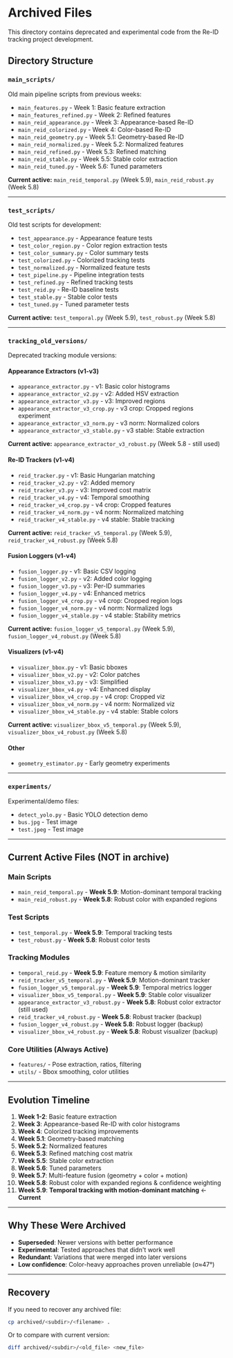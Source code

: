 # Archived Files

This directory contains deprecated and experimental code from the Re-ID tracking project development.

## Directory Structure

### `main_scripts/`
Old main pipeline scripts from previous weeks:
- `main_features.py` - Week 1: Basic feature extraction
- `main_features_refined.py` - Week 2: Refined features
- `main_reid_appearance.py` - Week 3: Appearance-based Re-ID
- `main_reid_colorized.py` - Week 4: Color-based Re-ID
- `main_reid_geometry.py` - Week 5.1: Geometry-based Re-ID
- `main_reid_normalized.py` - Week 5.2: Normalized features
- `main_reid_refined.py` - Week 5.3: Refined matching
- `main_reid_stable.py` - Week 5.5: Stable color extraction
- `main_reid_tuned.py` - Week 5.6: Tuned parameters

**Current active:** `main_reid_temporal.py` (Week 5.9), `main_reid_robust.py` (Week 5.8)

---

### `test_scripts/`
Old test scripts for development:
- `test_appearance.py` - Appearance feature tests
- `test_color_region.py` - Color region extraction tests
- `test_color_summary.py` - Color summary tests
- `test_colorized.py` - Colorized tracking tests
- `test_normalized.py` - Normalized feature tests
- `test_pipeline.py` - Pipeline integration tests
- `test_refined.py` - Refined tracking tests
- `test_reid.py` - Re-ID baseline tests
- `test_stable.py` - Stable color tests
- `test_tuned.py` - Tuned parameter tests

**Current active:** `test_temporal.py` (Week 5.9), `test_robust.py` (Week 5.8)

---

### `tracking_old_versions/`
Deprecated tracking module versions:

#### Appearance Extractors (v1-v3)
- `appearance_extractor.py` - v1: Basic color histograms
- `appearance_extractor_v2.py` - v2: Added HSV extraction
- `appearance_extractor_v3.py` - v3: Improved regions
- `appearance_extractor_v3_crop.py` - v3 crop: Cropped regions experiment
- `appearance_extractor_v3_norm.py` - v3 norm: Normalized colors
- `appearance_extractor_v3_stable.py` - v3 stable: Stable extraction

**Current active:** `appearance_extractor_v3_robust.py` (Week 5.8 - still used)

#### Re-ID Trackers (v1-v4)
- `reid_tracker.py` - v1: Basic Hungarian matching
- `reid_tracker_v2.py` - v2: Added memory
- `reid_tracker_v3.py` - v3: Improved cost matrix
- `reid_tracker_v4.py` - v4: Temporal smoothing
- `reid_tracker_v4_crop.py` - v4 crop: Cropped features
- `reid_tracker_v4_norm.py` - v4 norm: Normalized matching
- `reid_tracker_v4_stable.py` - v4 stable: Stable tracking

**Current active:** `reid_tracker_v5_temporal.py` (Week 5.9), `reid_tracker_v4_robust.py` (Week 5.8)

#### Fusion Loggers (v1-v4)
- `fusion_logger.py` - v1: Basic CSV logging
- `fusion_logger_v2.py` - v2: Added color logging
- `fusion_logger_v3.py` - v3: Per-ID summaries
- `fusion_logger_v4.py` - v4: Enhanced metrics
- `fusion_logger_v4_crop.py` - v4 crop: Cropped region logs
- `fusion_logger_v4_norm.py` - v4 norm: Normalized logs
- `fusion_logger_v4_stable.py` - v4 stable: Stability metrics

**Current active:** `fusion_logger_v5_temporal.py` (Week 5.9), `fusion_logger_v4_robust.py` (Week 5.8)

#### Visualizers (v1-v4)
- `visualizer_bbox.py` - v1: Basic bboxes
- `visualizer_bbox_v2.py` - v2: Color patches
- `visualizer_bbox_v3.py` - v3: Simplified
- `visualizer_bbox_v4.py` - v4: Enhanced display
- `visualizer_bbox_v4_crop.py` - v4 crop: Cropped viz
- `visualizer_bbox_v4_norm.py` - v4 norm: Normalized viz
- `visualizer_bbox_v4_stable.py` - v4 stable: Stable colors

**Current active:** `visualizer_bbox_v5_temporal.py` (Week 5.9), `visualizer_bbox_v4_robust.py` (Week 5.8)

#### Other
- `geometry_estimator.py` - Early geometry experiments

---

### `experiments/`
Experimental/demo files:
- `detect_yolo.py` - Basic YOLO detection demo
- `bus.jpg` - Test image
- `test.jpeg` - Test image

---

## Current Active Files (NOT in archive)

### Main Scripts
- `main_reid_temporal.py` - **Week 5.9**: Motion-dominant temporal tracking
- `main_reid_robust.py` - **Week 5.8**: Robust color with expanded regions

### Test Scripts
- `test_temporal.py` - **Week 5.9**: Temporal tracking tests
- `test_robust.py` - **Week 5.8**: Robust color tests

### Tracking Modules
- `temporal_reid.py` - **Week 5.9**: Feature memory & motion similarity
- `reid_tracker_v5_temporal.py` - **Week 5.9**: Motion-dominant tracker
- `fusion_logger_v5_temporal.py` - **Week 5.9**: Temporal metrics logger
- `visualizer_bbox_v5_temporal.py` - **Week 5.9**: Stable color visualizer
- `appearance_extractor_v3_robust.py` - **Week 5.8**: Robust color extractor (still used)
- `reid_tracker_v4_robust.py` - **Week 5.8**: Robust tracker (backup)
- `fusion_logger_v4_robust.py` - **Week 5.8**: Robust logger (backup)
- `visualizer_bbox_v4_robust.py` - **Week 5.8**: Robust visualizer (backup)

### Core Utilities (Always Active)
- `features/` - Pose extraction, ratios, filtering
- `utils/` - Bbox smoothing, color utilities

---

## Evolution Timeline

1. **Week 1-2**: Basic feature extraction
2. **Week 3**: Appearance-based Re-ID with color histograms
3. **Week 4**: Colorized tracking improvements
4. **Week 5.1**: Geometry-based matching
5. **Week 5.2**: Normalized features
6. **Week 5.3**: Refined matching cost matrix
7. **Week 5.5**: Stable color extraction
8. **Week 5.6**: Tuned parameters
9. **Week 5.7**: Multi-feature fusion (geometry + color + motion)
10. **Week 5.8**: Robust color with expanded regions & confidence weighting
11. **Week 5.9**: **Temporal tracking with motion-dominant matching** ← **Current**

---

## Why These Were Archived

- **Superseded**: Newer versions with better performance
- **Experimental**: Tested approaches that didn't work well
- **Redundant**: Variations that were merged into later versions
- **Low confidence**: Color-heavy approaches proven unreliable (σ≈47°)

---

## Recovery

If you need to recover any archived file:
```bash
cp archived/<subdir>/<filename> .
```

Or to compare with current version:
```bash
diff archived/<subdir>/<old_file> <new_file>
```
